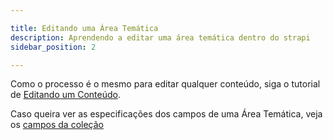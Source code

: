 ```yaml
---

title: Editando uma Área Temática
description: Aprendendo a editar uma área temática dentro do strapi
sidebar_position: 2

---
```


Como o processo é o mesmo para editar qualquer conteúdo, siga o tutorial de [Editando um Conteúdo](/docs/usuario/strapi/iniciando-gerenciamento#editando-um-conteúdo).

Caso queira ver as especificações dos campos de uma Área Temática, veja os [campos da coleção](/docs/usuario/strapi/areas-tematicas/criar#campos)

